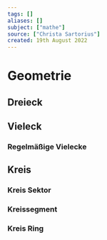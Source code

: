 ```yaml
---
tags: []
aliases: []
subject: ["mathe"]
source: ["Christa Sartorius"]
created: 19th August 2022
---
```


# Geometrie

## Dreieck

## Vieleck

### Regelmäßige Vielecke

## Kreis

### Kreis Sektor

### Kreissegment

### Kreis Ring